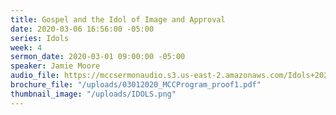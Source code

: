 ```yaml
---
title: Gospel and the Idol of Image and Approval
date: 2020-03-06 16:56:00 -05:00
series: Idols
week: 4
sermon_date: 2020-03-01 09:00:00 -05:00
speaker: Jamie Moore
audio_file: https://mccsermonaudio.s3.us-east-2.amazonaws.com/Idols+2020/Week+4_Gospel+and+the+Idol+of+Image+and+Approval.lite.mp3
brochure_file: "/uploads/03012020_MCCProgram_proof1.pdf"
thumbnail_image: "/uploads/IDOLS.png"
---
```


